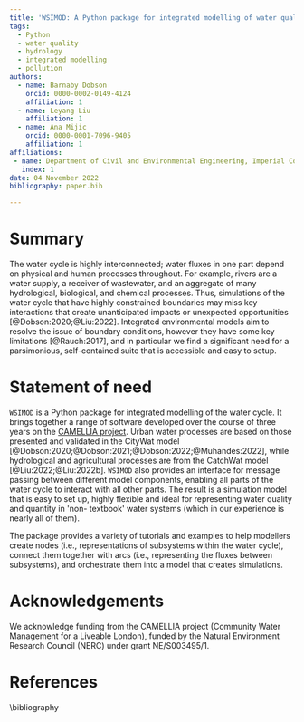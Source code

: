 ```yaml
---
title: 'WSIMOD: A Python package for integrated modelling of water quality and quantity across the water cycle'
tags:
  - Python
  - water quality
  - hydrology
  - integrated modelling
  - pollution
authors:
  - name: Barnaby Dobson
    orcid: 0000-0002-0149-4124
    affiliation: 1
  - name: Leyang Liu
    affiliation: 1
  - name: Ana Mijic
    orcid: 0000-0001-7096-9405
    affiliation: 1
affiliations:
 - name: Department of Civil and Environmental Engineering, Imperial College London, UK
   index: 1
date: 04 November 2022
bibliography: paper.bib

---
```


# Summary

The water cycle is highly interconnected; water fluxes in one part depend on 
physical and human processes throughout. For example, rivers are a water 
supply, a receiver of wastewater, and an aggregate of many hydrological, 
biological, and chemical processes. Thus, simulations of the water cycle that
have highly constrained boundaries may miss key interactions that create 
unanticipated impacts or unexpected opportunities [@Dobson:2020;@Liu:2022]. 
Integrated environmental models aim to resolve the issue of boundary 
conditions, however they have some key limitations [@Rauch:2017], and in 
particular we find a significant need for a parsimonious, self-contained suite 
that is accessible and easy to setup. 

# Statement of need

`WSIMOD` is a Python package for integrated modelling of the water cycle. It 
brings together a range of software developed over the course of three years 
on the [CAMELLIA project](https://www.camelliawater.org/). Urban water 
processes are based on those presented and validated in the CityWat model 
[@Dobson:2020;@Dobson:2021;@Dobson:2022;@Muhandes:2022], while hydrological 
and agricultural processes are from the CatchWat model [@Liu:2022;@Liu:2022b]. 
`WSIMOD` also provides an interface for message passing between different 
model components, enabling all parts of the water cycle to interact with all 
other parts. The result is a simulation model that is easy to set up, highly 
flexible and ideal for representing water quality and quantity in 'non-
textbook' water systems (which in our experience is nearly all of them). 

The package provides a variety of tutorials and examples to help modellers 
create nodes (i.e., representations of subsystems within the water cycle), 
connect them together with arcs (i.e., representing the fluxes between 
subsystems), and orchestrate them into a model that creates simulations. 

# Acknowledgements

We acknowledge funding from the CAMELLIA project (Community Water Management 
for a Liveable London), funded by the Natural Environment Research Council 
(NERC) under grant NE/S003495/1.

# References
\bibliography